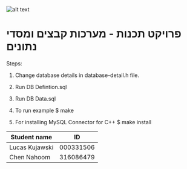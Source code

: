 ![alt text](https://www.hit.ac.il/.upload/academic-entrepreneurship/iris/partners/shenkarLogo.jpg "Shenkar")

פרויקט תכנות - מערכות קבצים ומסדי נתונים
=====================================

Steps:

1. Change database details in database-detail.h file.

2. Run DB Defintion.sql

3. Run DB Data.sql

4. To run example
    $ make

5. For installing MySQL Connector for C++
    $ make install


 Student name       | ID
| -------------     |-------------
| Lucas Kujawski    | 000331506
| Chen Nahoom       | 316086479



